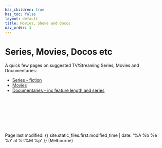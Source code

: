 ```yaml
---
has_children: true
has_toc: false
layout: default
title: Movies, Shows and Docos
nav_order: 1
---
```


# Series, Movies, Docos etc
A quick few pages on suggested TV/Streaming Series, Movies and Documentaries:

- [Series - fiction](series.md)
- [Movies](movies.md)
- [Documentaries - inc feature length and series](docs.md)

<br><br><br><br><br><br>
<p class="text-small text-grey-dk-000 mb-0">
Page last modified: {{ site.static_files.first.modified_time | date: '%A %b %e %Y at %I:%M %p' }} (Melbourne)
</p>


